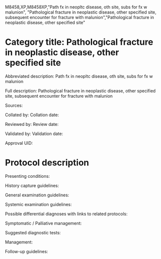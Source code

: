 M8458,XP,M8458XP,"Path fx in neopltc disease, oth site, subs for fx w malunion", "Pathological fracture in neoplastic disease, other specified site, subsequent encounter for fracture with malunion","Pathological fracture in neoplastic disease, other specified site"
# Category title: Pathological fracture in neoplastic disease, other specified site

Abbreviated description: Path fx in neopltc disease, oth site, subs for fx w malunion

Full description: Pathological fracture in neoplastic disease, other specified site, subsequent encounter for fracture with malunion

Sources:

Collated by:
Collation date:

Reviewed by:
Review date:

Validated by:
Validation date:

Approval UID:

# Protocol description

Presenting conditions:

History capture guidelines:

General examination guidelines:

Systemic examination guidelines:

Possible differential diagnoses with links to related protocols:

Symptomatic / Palliative management:

Suggested diagnostic tests:

Management:

Follow-up guidelines:
